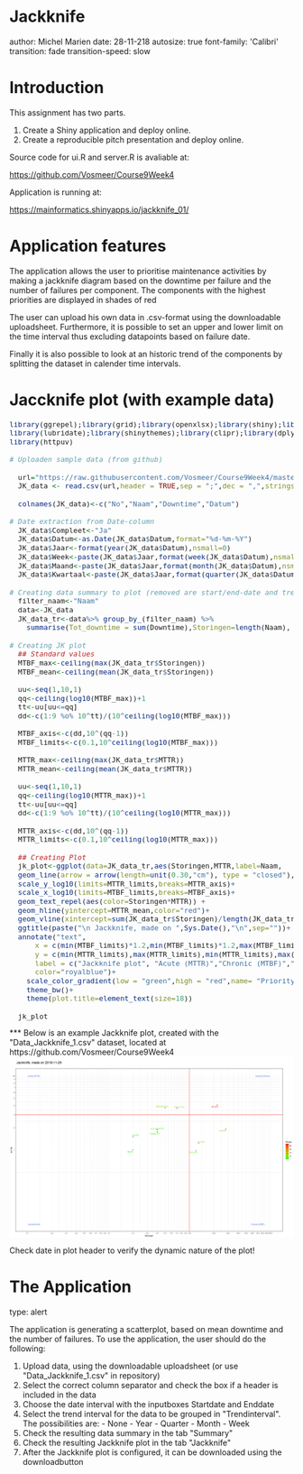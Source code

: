 
Jackknife
========================================================
author: Michel Marien
date: 28-11-218
autosize: true
font-family: 'Calibri'
transition: fade
transition-speed: slow

Introduction
========================================================
This assignment has two parts.

1. Create a Shiny application and deploy online.
2. Create a reproducible pitch presentation and deploy online.


Source code for ui.R and server.R is avaliable at:

https://github.com/Vosmeer/Course9Week4

Application is running at: 

https://mainformatics.shinyapps.io/jackknife_01/

Application features
========================================================
The application allows the user to prioritise maintenance activities by making a jackknife diagram based on the downtime per failure and the number of failures per component. The components with the highest priorities are displayed in shades of red

The user can upload his own data in .csv-format using the downloadable uploadsheet. 
Furthermore, it is possible to set an upper and lower limit on the time interval thus excluding datapoints based on failure date.

Finally it is also possible to look at an historic trend of the components by splitting the dataset in calender time intervals. 

Jaccknife plot (with example data)
========================================================
<font size="2">  

```r
library(ggrepel);library(grid);library(openxlsx);library(shiny);library(ggthemes)
library(lubridate);library(shinythemes);library(clipr);library(dplyr);library(stringr)
library(httpuv)

# Uploaden sample data (from github)

  url="https://raw.githubusercontent.com/Vosmeer/Course9Week4/master/Data_Jackknife_1.csv"
  JK_data <- read.csv(url,header = TRUE,sep = ";",dec = ",",stringsAsFactors = FALSE, quote = "")
  
  colnames(JK_data)<-c("No","Naam","Downtime","Datum")

# Date extraction from Date-column
  JK_data$Compleet<-"Ja"
  JK_data$Datum<-as.Date(JK_data$Datum,format="%d-%m-%Y")
  JK_data$Jaar<-format(year(JK_data$Datum),nsmall=0)
  JK_data$Week<-paste(JK_data$Jaar,format(week(JK_data$Datum),nsmall=0),sep="-")
  JK_data$Maand<-paste(JK_data$Jaar,format(month(JK_data$Datum),nsmall=0),sep="-")
  JK_data$Kwartaal<-paste(JK_data$Jaar,format(quarter(JK_data$Datum),nsmall=0),sep="-")

# Creating data summary to plot (removed are start/end-date and trend interval features)
  filter_naam<-"Naam"
  data<-JK_data
  JK_data_tr<-data%>% group_by_(filter_naam) %>% 
    summarise(Tot_downtime = sum(Downtime),Storingen=length(Naam), MTTR=mean(Downtime))  
  
# Creating JK plot
  ## Standard values
  MTBF_max<-ceiling(max(JK_data_tr$Storingen))
  MTBF_mean<-ceiling(mean(JK_data_tr$Storingen))
  
  uu<-seq(1,10,1)
  qq<-ceiling(log10(MTBF_max))+1
  tt<-uu[uu<=qq]
  dd<-c(1:9 %o% 10^tt)/(10^ceiling(log10(MTBF_max)))
  
  MTBF_axis<-c(dd,10^(qq-1))
  MTBF_limits<-c(0.1,10^ceiling(log10(MTBF_max)))
  
  MTTR_max<-ceiling(max(JK_data_tr$MTTR))
  MTTR_mean<-ceiling(mean(JK_data_tr$MTTR))
  
  uu<-seq(1,10,1)
  qq<-ceiling(log10(MTTR_max))+1
  tt<-uu[uu<=qq]
  dd<-c(1:9 %o% 10^tt)/(10^ceiling(log10(MTTR_max)))
  
  MTTR_axis<-c(dd,10^(qq-1))
  MTTR_limits<-c(0.1,10^ceiling(log10(MTTR_max)))
  
  ## Creating Plot
  jk_plot<-ggplot(data=JK_data_tr,aes(Storingen,MTTR,label=Naam,                                       group=Naam))+ geom_point()+
  geom_line(arrow = arrow(length=unit(0.30,"cm"), type = "closed"),aes(color=Storingen*MTTR))+
  scale_y_log10(limits=MTTR_limits,breaks=MTTR_axis)+
  scale_x_log10(limits=MTBF_limits,breaks=MTBF_axis)+
  geom_text_repel(aes(color=Storingen*MTTR)) +
  geom_hline(yintercept=MTTR_mean,color="red")+
  geom_vline(xintercept=sum(JK_data_tr$Storingen)/length(JK_data_tr$Storingen),color="red")+
  ggtitle(paste("\n Jackknife, made on ",Sys.Date(),"\n",sep=""))+
  annotate("text", 
      x = c(min(MTBF_limits)*1.2,min(MTBF_limits)*1.2,max(MTBF_limits)*0.7,max(MTBF_limits)*0.8),
      y = c(min(MTTR_limits),max(MTTR_limits),min(MTTR_limits),max(MTTR_limits)), 
      label = c("Jackknife plot", "Acute (MTTR)","Chronic (MTBF)","Acute & Chronic"),
      color="royalblue")+
    scale_color_gradient(low = "green",high = "red",name= "Priority")+
    theme_bw()+
    theme(plot.title=element_text(size=18)) 

  jk_plot
```
</font>
***
Below is an example Jackknife plot, created with the "Data_Jackknife_1.csv" dataset, located at https://github.com/Vosmeer/Course9Week4 

<img src="Presentation_jackknife-figure/plot-1.png" title="plot of chunk plot" alt="plot of chunk plot" style="display: block; margin: auto;" />

Check date in plot header to verify the dynamic nature of the plot!


The Application
========================================================
type: alert

  The application is generating a scatterplot, based on mean downtime and the number of failures.
  To use the application, the user should do the following:
  
  1. Upload data, using the downloadable uploadsheet (or use "Data_Jackknife_1.csv" in repository)
  2. Select the correct column separator and check the box if a header is included in the data
  3. Choose the date interval with the inputboxes Startdate and Enddate
  4. Select the trend interval for the data to be grouped in "Trendinterval". The possibilities are:
    - None
    - Year
    - Quarter
    - Month
    - Week
  5. Check the resulting data summary in the tab "Summary"
  6. Check the resulting Jackknife plot in the tab "Jackknife"
  7. After the Jackknife plot is configured, it can be downloaded using the downloadbutton


